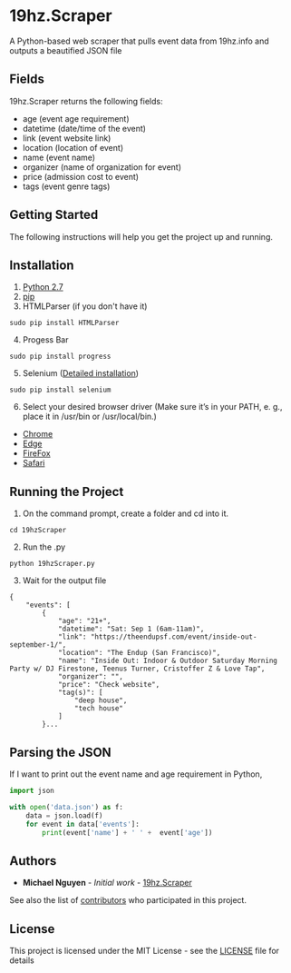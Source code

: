 # 19hz.Scraper
A Python-based web scraper that pulls event data from 19hz.info and outputs a beautified JSON file

## Fields
19hz.Scraper returns the following fields:

- age (event age requirement)
- datetime (date/time of the event)
- link (event website link)
- location (location of event)
- name (event name)
- organizer (name of organization for event)
- price (admission cost to event)
- tags (event genre tags)


## Getting Started

The following instructions will help you get the project up and running.

## Installation

1. [Python 2.7](https://www.python.org/downloads/release/python-2710/)
2. [pip](https://www.makeuseof.com/tag/install-pip-for-python/)
3. HTMLParser (if you don't have it)
```
sudo pip install HTMLParser
```
4. Progess Bar
```
sudo pip install progress
```
5. Selenium ([Detailed installation](https://selenium-python.readthedocs.io/installation.html))
```
sudo pip install selenium
```
6. Select your desired browser driver (Make sure it’s in your PATH, e. g., place it in /usr/bin or /usr/local/bin.)
- [Chrome](https://sites.google.com/a/chromium.org/chromedriver/downloads)
- [Edge](https://developer.microsoft.com/en-us/microsoft-edge/tools/webdriver/)
- [FireFox](https://github.com/mozilla/geckodriver/releases)
- [Safari](https://webkit.org/blog/6900/webdriver-support-in-safari-10/)

## Running the Project
1. On the command prompt, create a folder and cd into it.
```
cd 19hzScraper
```
2. Run the .py
```
python 19hzScraper.py
```
3. Wait for the output file
```
{
    "events": [
        {
            "age": "21+", 
            "datetime": "Sat: Sep 1 (6am-11am)", 
            "link": "https://theendupsf.com/event/inside-out-september-1/", 
            "location": "The Endup (San Francisco)", 
            "name": "Inside Out: Indoor & Outdoor Saturday Morning Party w/ DJ Firestone, Teenus Turner, Cristoffer Z & Love Tap", 
            "organizer": "", 
            "price": "Check website", 
            "tag(s)": [
                "deep house", 
                "tech house"
            ]
        }...
```
## Parsing the JSON
If I want to print out the event name and age requirement in Python,
```python
import json

with open('data.json') as f:
    data = json.load(f)
    for event in data['events']:
    	print(event['name'] + ' ' +  event['age'])
```

## Authors

* **Michael Nguyen** - *Initial work* - [19hz.Scraper](https://github.com/michaelnguy/19hz.Scraper)

See also the list of [contributors](https://github.com/michaelnguy/19hz.Scraper/contributors) who participated in this project.

## License

This project is licensed under the MIT License - see the [LICENSE](https://github.com/michaelnguy/19hz.Scraper/blob/master/LICENSE) file for details
